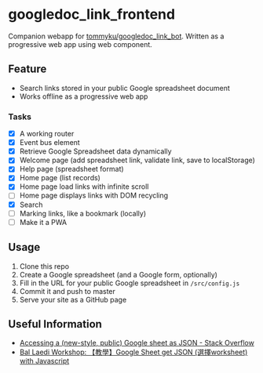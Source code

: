 # googledoc_link_frontend

Companion webapp for [tommyku/googledoc_link_bot](https://github.com/tommyku/googledoc_link_bot). Written as a progressive web app using web component.

## Feature

- Search links stored in your public Google spreadsheet document
- Works offline as a progressive web app

### Tasks

- [x] A working router
- [x] Event bus element
- [x] Retrieve Google Spreadsheet data dynamically
- [x] Welcome page (add spreadsheet link, validate link, save to localStorage)
- [x] Help page (spreadsheet format)
- [x] Home page (list records)
- [x] Home page load links with infinite scroll
- [ ] Home page displays links with DOM recycling
- [x] Search
- [ ] Marking links, like a bookmark (locally)
- [ ] Make it a PWA

## Usage

1. Clone this repo
1. Create a Google spreadsheet (and a Google form, optionally)
1. Fill in the URL for your public Google spreadsheet in `/src/config.js`
1. Commit it and push to master
1. Serve your site as a GitHub page

## Useful Information

- [Accessing a (new-style, public) Google sheet as JSON - Stack
  Overflow](https://stackoverflow.com/questions/30082277/accessing-a-new-style-public-google-sheet-as-json)
- [Bal Laedi Workshop: 【教學】Google Sheet get JSON (選擇worksheet) with Javascript](https://ballaediworkshop.blogspot.com/2017/08/google-sheet-get-json-worksheet-with.html)
